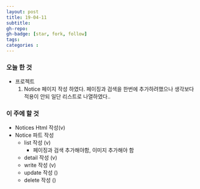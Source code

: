 ```yaml
---
layout: post
title: 19-04-11
subtitle: 
gh-repo: 
gh-badge: [star, fork, follow]
tags:  
categories :  
---
```


### 오늘 한 것 

* 프로젝트
    1. Notice 페이지 작성 하였다. 페이징과 검색을 한번에 추가하려했으나 생각보다 적용이 안되 일단 리스트로 나열하였다..
    



### 이 주에 할 것

 - Notices Html 작성(v)
 - Notice 파트 작성
    - list 작성 (v)
        - 페이징과 검색 추가해야함, 이미지 추가해야 함
    - detail 작성 (v)
    - write 작성 (v)
    - update 작성 ()
    - delete 작성 ()